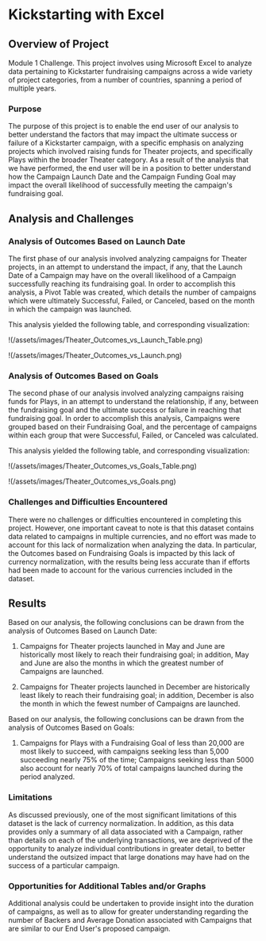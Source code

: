 # Kickstarting with Excel

## Overview of Project

Module 1 Challenge.  This project involves using Microsoft Excel to analyze data pertaining to Kickstarter fundraising campaigns across a wide variety of project categories, from a number of countries, spanning a period of multiple years.

### Purpose

The purpose of this project is to enable the end user of our analysis to better understand the factors that may impact the ultimate success or failure of a Kickstarter campaign, with a specific emphasis on analyzing projects which involved raising funds for Theater projects, and specifically Plays within the broader Theater category.  As a result of the analysis that we have performed, the end user will be in a position to better understand how the Campaign Launch Date and the Campaign Funding Goal may impact the overall likelihood of successfully meeting the campaign's fundraising goal. 

## Analysis and Challenges

### Analysis of Outcomes Based on Launch Date

The first phase of our analysis involved analyzing campaigns for Theater projects, in an attempt to understand the impact, if any, that the Launch Date of a Campaign may have on the overall likelihood of a Campaign successfully reaching its fundraising goal.  In order to accomplish this analysis, a Pivot Table was created, which details the number of campaigns which were ultimately Successful, Failed, or Canceled, based on the month in which the campaign was launched.

This analysis yielded the following table, and corresponding visualization:

!(/assets/images/Theater_Outcomes_vs_Launch_Table.png)

!(/assets/images/Theater_Outcomes_vs_Launch.png)

### Analysis of Outcomes Based on Goals

The second phase of our analysis involved analyzing campaigns raising funds for Plays, in an attempt to understand the relationship, if any, between the fundraising goal and the ultimate success or failure in reaching that fundraising goal.  In order to accomplish this analysis, Campaigns were grouped based on their Fundraising Goal, and the percentage of campaigns within each group that were Successful, Failed, or Canceled was calculated.

This analysis yielded the following table, and corresponding visualization:

!(/assets/images/Theater_Outcomes_vs_Goals_Table.png)

!(/assets/images/Theater_Outcomes_vs_Goals.png)

### Challenges and Difficulties Encountered

There were no challenges or difficulties encountered in completing this project.  However, one important caveat to note is that this dataset contains data related to campaigns in multiple currencies, and no effort was made to account for this lack of normalization when analyzing the data.  In particular, the Outcomes based on Fundraising Goals is impacted by this lack of currency normalization, with the results being less accurate than if efforts had been made to account for the various currencies included in the dataset.     

## Results

Based on our analysis, the following conclusions can be drawn from the analysis of Outcomes Based on Launch Date:

1. Campaigns for Theater projects launched in May and June are historically most likely to reach their fundraising goal; in addition, May and June are also the months in which the greatest number of Campaigns are launched.

2. Campaigns for Theater projects launched in December are historically least likely to reach their fundraising goal; in addition, December is also the month in which the fewest number of Campaigns are launched.

Based on our analysis, the following conclusions can be drawn from the analysis of Outcomes Based on Goals:

1. Campaigns for Plays with a Fundraising Goal of less than 20,000 are most likely to succeed, with campaigns seeking less than 5,000 succeeding nearly 75% of the time; Campaigns seeking less than 5000 also account for nearly 70% of total campaigns launched during the period analyzed.

### Limitations

As discussed previously, one of the most significant limitations of this dataset is the lack of currency normalization.  In addition, as this data provides only a summary of all data associated with a Campaign, rather than details on each of the underlying transactions, we are deprived of the opportunity to analyze individual contributions in greater detail, to better understand the outsized impact that large donations may have had on the success of a particular campaign.

### Opportunities for Additional Tables and/or Graphs

Additional analysis could be undertaken to provide insight into the duration of campaigns, as well as to allow for greater understanding regarding the number of Backers and Average Donation associated with Campaigns that are similar to our End User's proposed campaign. 
